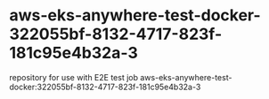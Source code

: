 # aws-eks-anywhere-test-docker-322055bf-8132-4717-823f-181c95e4b32a-3
repository for use with E2E test job aws-eks-anywhere-test-docker:322055bf-8132-4717-823f-181c95e4b32a-3
